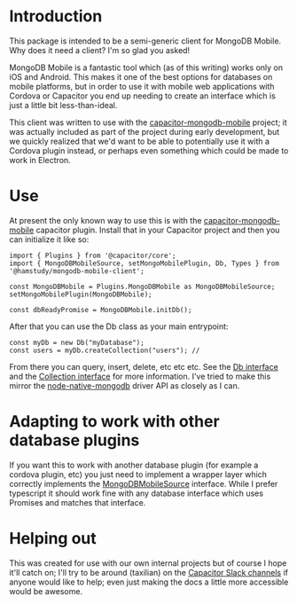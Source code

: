 Introduction
============

This package is intended to be a semi-generic client for MongoDB Mobile. Why does it need a client?
I'm so glad you asked!

MongoDB Mobile is a fantastic tool which (as of this writing) works only on iOS and Android. This
makes it one of the best options for databases on mobile platforms, but in order to use it
with mobile web applications with Cordova or Capacitor you end up needing to create an interface
which is just a little bit less-than-ideal.

This client was written to use with the [capacitor-mongodb-mobile](https://github.com/HamStudy/capacitor-mongodb-mobile)
project; it was actually included as part of the project during early development, but we quickly
realized that we'd want to be able to potentially use it with a Cordova plugin instead, or perhaps
even something which could be made to work in Electron.

Use
===

At present the only known way to use this is with the [capacitor-mongodb-mobile](https://github.com/HamStudy/capacitor-mongodb-mobile)
capacitor plugin. Install that in your Capacitor project and then you can initialize it like so:

    import { Plugins } from '@capacitor/core';
    import { MongoDBMobileSource, setMongoMobilePlugin, Db, Types } from '@hamstudy/mongodb-mobile-client';

    const MongoDBMobile = Plugins.MongoDBMobile as MongoDBMobileSource;
    setMongoMobilePlugin(MongoDBMobile);

    const dbReadyPromise = MongoDBMobile.initDb();

After that you can use the Db class as your main entrypoint:

    const myDb = new Db("myDatabase");
    const users = myDb.createCollection("users"); // 

From there you can query, insert, delete, etc etc etc. See the [Db interface](./dist/db.d.ts) and
the [Collection interface](./dist/collection.d.ts) for more information. I've tried to make this
mirror the [node-native-mongodb](http://mongodb.github.io/node-mongodb-native/3.2/) driver API
as closely as I can.

Adapting to work with other database plugins
============================================

If you want this to work with another database plugin (for example a cordova plugin, etc) you just
need to implement a wrapper layer which correctly implements the [MongoDBMobileSource](./dist/definitions.d.ts#L191)
interface. While I prefer typescript it should work fine with any database interface which uses Promises and matches
that interface.

Helping out
===========

This was created for use with our own internal projects but of course I hope it'll catch on; I'll 
try to be around (taxilian) on the [Capacitor Slack channels](https://getcapacitor.slack.com)
if anyone would like to help; even just making the docs a little more accessible would be awesome.